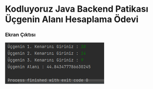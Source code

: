 # Kodluyoruz Java Backend Patikası Üçgenin Alanı Hesaplama Ödevi

### Ekran Çıktısı
![](../../../img/ualan.png)
